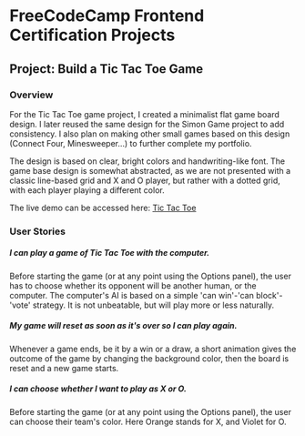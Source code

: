 # FreeCodeCamp Frontend Certification Projects
## Project: Build a Tic Tac Toe Game
### Overview

For the Tic Tac Toe game project, I created a minimalist flat game board design. I later reused the same design for the Simon Game project to add consistency. I also plan on making other small games based on this design (Connect Four, Minesweeper...) to further complete my portfolio.

The design is based on clear, bright colors and handwriting-like font. The game base design is somewhat abstracted, as we are not presented with a classic line-based grid and X and O player, but rather with a dotted grid, with each player playing a different color.

The live demo can be accessed here: [Tic Tac Toe](http://jvdsande.github.io/fcc-projects/fcc/tictactoe)

### User Stories
##### I can play a game of Tic Tac Toe with the computer.
Before starting the game (or at any point using the Options panel), the user has to choose whether its opponent will be another human, or the computer.
The computer's AI is based on a simple 'can win'-'can block'-'vote' strategy. It is not unbeatable, but will play more or less naturally.

##### My game will reset as soon as it's over so I can play again.
Whenever a game ends, be it by a win or a draw, a short animation gives the outcome of the game by changing the background color, then the board is reset and a new game starts.

##### I can choose whether I want to play as X or O.
Before starting the game (or at any point using the Options panel), the user can choose their team's color. Here Orange stands for X, and Violet for O.
